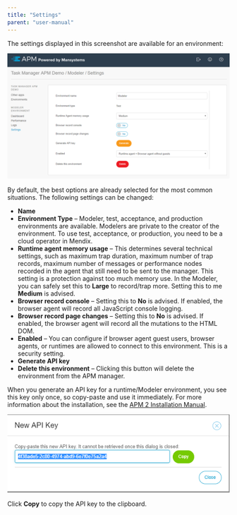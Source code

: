 ```yaml
---
title: "Settings"
parent: "user-manual"
---
```


The settings displayed in this screenshot are available for an environment:

![](attachments/settings.png)

By default, the best options are already selected for the most common situations. The following settings can be changed:

* **Name**
* **Environment Type** – Modeler, test, acceptance, and production environments are available. Modelers are private to the creator of the environment. To use test, acceptance, or production, you need to be a cloud operator in Mendix.
* **Runtime agent memory usage** – This determines several technical settings, such as maximum trap duration, maximum number of trap records, maximum number of messages or performance nodes recorded in the agent that still need to be sent to the manager. This setting is a protection against too much memory use. In the Modeler, you can safely set this to **Large** to record/trap more. Setting this to me **Medium** is advised.
* **Browser record console** – Setting this to **No** is advised. If enabled, the browser agent will record all JavaScript console logging.
* **Browser record page changes** – Setting this to **No** is advised. If enabled, the browser agent will record all the mutations to the HTML DOM.
* **Enabled** – You can configure if browser agent guest users, browser agents, or runtimes are allowed to connect to this environment. This is a security setting.
* **Generate API key**
* **Delete this environment** – Clicking this button will delete the environment from the APM manager.

When you generate an API key for a runtime/Modeler environment, you see this key only once, so copy-paste and use it immediately. For more information about the installation, see the [APM 2 Installation Manual](../../installation-guide/ig-2/installation).

![](attachments/api_key_dialog.png)

Click **Copy** to copy the API key to the clipboard.
